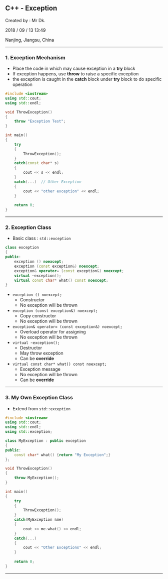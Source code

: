 ## C++ - Exception

Created by : Mr Dk.

2018 / 09 / 13 13:49

Nanjing, Jiangsu, China

---

### 1. Exception Mechanism

* Place the code in which may cause exception in a __try__ block
* If exception happens, use __throw__ to raise a specific exception
* the exception is caught in the __catch__ block under __try__ block to do specific operation

```C++
#include <iostream>
using std::cout;
using std::endl;

void ThrowException()
{
    throw "Exception Test";
}

int main()
{
    try
    {
        ThrowException();
    }
    catch(const char* s)
    {
        cout << s << endl;
    }
    catch(...)	// Other Exception
    {
        cout << "other exception" << endl;
    }
    
    return 0;
}
```

---

### 2. Exception Class

* Basic class : `std::exception`

```C++
class exception
{
public:
    exception () noexcept;
    exception (const exception&) noexcept;
    exception& operator= (const exception&) noexcept;
    virtual ~exception();
    virtual const char* what() const noexcept;
}
```

* `exception () noexcept;`
  * Constructor
  * No exception will be thrown
* `exception (const exception&) noexcept;`
  * Copy constructor
  * No exception will be thrown
* `exception& operator= (const exception&) noexcept;`
  * Overload operator for assigning
  * No exception will be thrown
* `virtual ~exception();`
  * Destructor
  * May throw exception
  * Can be __override__
* `virtual const char* what() const noexcept;`
  * Exception message
  * No exception will be thrown
  * Can be __override__

---

### 3. My Own Exception Class

* Extend from `std::exception`

```C++
#include <iostream>
using std::cout;
using std::endl;
using std::exception;

class MyException : public exception
{
public:
    const char* what() {return "My Exception";}
};

void ThrowException()
{
    throw MyException();
}

int main()
{
    try
    {
        ThrowException();
    }
    catch(MyException &me)
    {
        cout << me.what() << endl;
    }
    catch(...)
    {
        cout << "Other Exceptions" << endl;
    }
    
    return 0;
}
```

---




